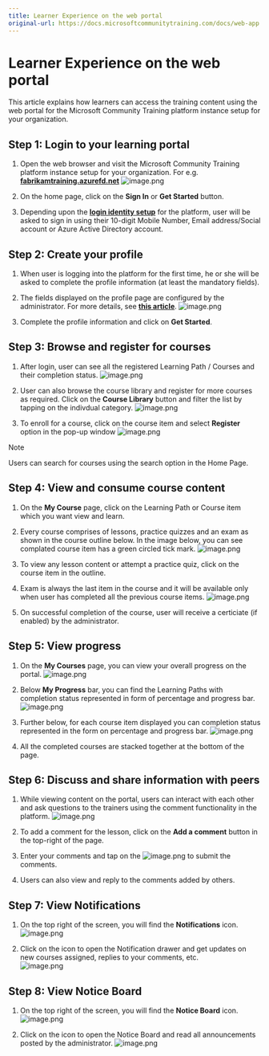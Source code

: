 ```yaml
---
title: Learner Experience on the web portal
original-url: https://docs.microsoftcommunitytraining.com/docs/web-app
---
```


# Learner Experience on the web portal

This article explains how learners can access the training content using the web portal for the Microsoft Community Training platform instance setup for your organization.

## Step 1: Login to your learning portal
1. Open the web browser and visit  the Microsoft Community Training platform instance  setup for your organization. For e.g. [**fabrikamtraining.azurefd.net**](https://fabrikamtraining.azurefd.net/) 
![image.png](../media/image%28173%29.png)

2. On the home page, click on the **Sign In**  or  **Get Started** button.

3. Depending upon the [**login identity setup**](https://docs.microsoftcommunitytraining.com/docs/configure-login-social-work-school-account) for the platform, user will be asked to sign in using  their 10-digit Mobile Number, Email address/Social account or Azure Active Directory account.

## Step 2: Create your profile
1. When user is logging into the platform for the first time, he or she will be asked to complete the profile information (at least the mandatory fields). 

2. The fields displayed on the profile page  are configured by the administrator. For more details, see [**this article**](https://docs.microsoftcommunitytraining.com/docs/add-additional-profile-fields-for-user-information). 
![image.png](../media/image%28175%29.png)

3. Complete the profile information and click  on **Get Started**. 

## Step 3: Browse and register for courses
1. After login, user can see all the registered Learning Path / Courses and their completion status.
![image.png](../media/image%28434%29.png)

2. User can also browse the course library and register for more courses as required. Click on the **Course Library** button and filter the list by tapping on the indivdual category. 
![image.png](../media/image%28414%29.png)

3. To enroll for a course, click on the course item and select **Register** option in the pop-up window
![image.png](../media/image%28179%29.png)

> [!NOTE]
> Users can search for courses using the search option in the Home Page.

## Step 4: View and consume course content 
1. On the **My Course** page, click on the Learning Path or Course item which you want view and learn.

2. Every course comprises of lessons, practice quizzes and an exam as shown in the course outline below. In the image below, you can see complated course item has a green circled tick mark. 
![image.png](../media/image%28181%29.png)

3. To view any lesson content or  attempt a practice quiz, click on the course item in the outline. 

4. Exam is always the last item in the course and it will be available only when user has completed all the previous course items. 
![image.png](../media/image%28182%29.png)

5. On successful completion of the course, user will receive a certiciate (if enabled) by the administrator.

## Step 5: View progress
1. On the **My Courses** page,  you can view your overall progress on the portal. 
![image.png](../media/image%28415%29.png)

2. Below **My Progress** bar, you can find the Learning Paths with  completion status represented in form of percentage and progress bar. 
![image.png](../media/image%28435%29.png)

3. Further below, for each course item displayed you can completion status represented in the form on percentage and progress bar. 
![image.png](../media/image%28183%29.png)

4. All the completed courses are stacked together at the bottom of the page.

## Step 6: Discuss and share information with peers 
1. While viewing content on the portal, users can interact with each other and ask questions to the trainers using the comment functionality in the platform.
![image.png](../media/image%28163%29.png)

2. To add a comment for the lesson, click on the  **Add a comment** button in the top-right of the page. 

3. Enter your comments and tap on the ![image.png](../media/image%28184%29.png) to submit the comments. 

4. Users can also view and reply to the comments added by others.

## Step 7: View Notifications
1. On the top right of the screen, you will find the **Notifications** icon. 
![image.png](../media/image%28185%29.png)

2. Click on the icon to open the Notification drawer and get updates on new courses assigned, replies to your comments, etc.  
![image.png](../media/image%28186%29.png)

## Step 8: View Notice Board
1. On the top right of the screen, you will find the **Notice Board** icon.  
![image.png](../media/image%28187%29.png)

2. Click on the icon to open the Notice Board and read all announcements posted by the administrator.
![image.png](../media/image%28188%29.png)
